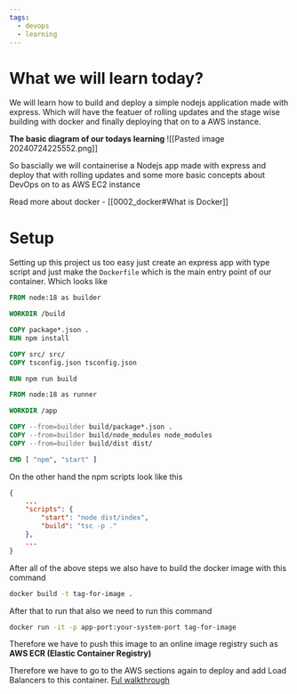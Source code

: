 ```yaml
---
tags:
  - devops
  - learning
---
```

# What we will learn today? 
We will learn how to build and deploy a simple nodejs application made with express. Which will have the featuer of rolling updates and the stage wise building with docker and finally deploying that on to a AWS instance. 

**The basic diagram of our todays learning**
![[Pasted image 20240724225552.png]]

So bascially we will containerise a Nodejs app made with express and deploy that with rolling updates and some more basic concepts about DevOps on to as AWS EC2 instance

Read more about docker - [[0002_docker#What is Docker]]

# Setup
Setting up this project us too easy just create an express app with type script and just make the `Dockerfile` which is the main entry point of our container. 
Which looks like 

```dockerfile
FROM node:18 as builder

WORKDIR /build

COPY package*.json .
RUN npm install

COPY src/ src/
COPY tsconfig.json tsconfig.json

RUN npm run build

FROM node:18 as runner

WORKDIR /app

COPY --from=builder build/package*.json .
COPY --from=builder build/node_modules node_modules
COPY --from=builder build/dist dist/

CMD [ "npm", "start" ]
```

On the other hand the npm scripts look like this 

```json
{
	...
	"scripts": {
	    "start": "node dist/index",
	    "build": "tsc -p ."
	},
	...
}
```

After all of the above steps we also have to build the docker image with this command

```bash
docker build -t tag-for-image .
```

After that to run that also we need to run this command 

```bash
docker run -it -p app-port:your-system-port tag-for-image 
```

Therefore we have to push this image to an online image registry such as **AWS ECR (Elastic Container Registry)**

Therefore we have to go to the AWS sections again to deploy and add Load Balancers to this container. [Ful walkthrough](https://youtu.be/YOqUAfNtXFE?si=0-gfPR8_E2XKF09J)